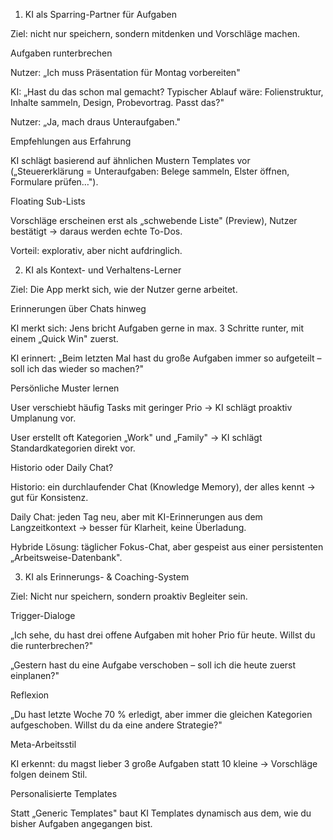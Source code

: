 1. KI als Sparring-Partner für Aufgaben

Ziel: nicht nur speichern, sondern mitdenken und Vorschläge machen.

Aufgaben runterbrechen

Nutzer: „Ich muss Präsentation für Montag vorbereiten"

KI: „Hast du das schon mal gemacht? Typischer Ablauf wäre: Folienstruktur, Inhalte sammeln, Design, Probevortrag. Passt das?"

Nutzer: „Ja, mach draus Unteraufgaben."

Empfehlungen aus Erfahrung

KI schlägt basierend auf ähnlichen Mustern Templates vor („Steuererklärung = Unteraufgaben: Belege sammeln, Elster öffnen, Formulare prüfen…").

Floating Sub-Lists

Vorschläge erscheinen erst als „schwebende Liste" (Preview), Nutzer bestätigt → daraus werden echte To-Dos.

Vorteil: explorativ, aber nicht aufdringlich.

2. KI als Kontext- und Verhaltens-Lerner

Ziel: Die App merkt sich, wie der Nutzer gerne arbeitet.

Erinnerungen über Chats hinweg

KI merkt sich: Jens bricht Aufgaben gerne in max. 3 Schritte runter, mit einem „Quick Win" zuerst.

KI erinnert: „Beim letzten Mal hast du große Aufgaben immer so aufgeteilt – soll ich das wieder so machen?"

Persönliche Muster lernen

User verschiebt häufig Tasks mit geringer Prio → KI schlägt proaktiv Umplanung vor.

User erstellt oft Kategorien „Work" und „Family" → KI schlägt Standardkategorien direkt vor.

Historio oder Daily Chat?

Historio: ein durchlaufender Chat (Knowledge Memory), der alles kennt → gut für Konsistenz.

Daily Chat: jeden Tag neu, aber mit KI-Erinnerungen aus dem Langzeitkontext → besser für Klarheit, keine Überladung.

Hybride Lösung: täglicher Fokus-Chat, aber gespeist aus einer persistenten „Arbeitsweise-Datenbank".

3. KI als Erinnerungs- & Coaching-System

Ziel: Nicht nur speichern, sondern proaktiv Begleiter sein.

Trigger-Dialoge

„Ich sehe, du hast drei offene Aufgaben mit hoher Prio für heute. Willst du die runterbrechen?"

„Gestern hast du eine Aufgabe verschoben – soll ich die heute zuerst einplanen?"

Reflexion

„Du hast letzte Woche 70 % erledigt, aber immer die gleichen Kategorien aufgeschoben. Willst du da eine andere Strategie?"

Meta-Arbeitsstil

KI erkennt: du magst lieber 3 große Aufgaben statt 10 kleine → Vorschläge folgen deinem Stil.

Personalisierte Templates

Statt „Generic Templates" baut KI Templates dynamisch aus dem, wie du bisher Aufgaben angegangen bist.


